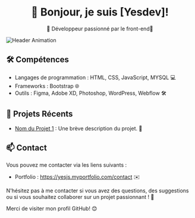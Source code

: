 <h1 align="center">👋 Bonjour, je suis [Yesdev]!</h1>
<p align="center">🚀 Développeur passionné par le front-end🌟</p>

![Header Animation](lien_vers_votre_animation.gif)

## 🛠️ Compétences

- Langages de programmation : HTML, CSS, JavaScript, MYSQL 💻
- Frameworks : Bootstrap 🌐
- Outils : Figma, Adobe XD, Photoshop, WordPress, Webflow 🛠️


## 🌟 Projets Récents

- [Nom du Projet 1](lien_vers_le_projet_1) : Une brève description du projet. 📂


## 📫 Contact

Vous pouvez me contacter via les liens suivants :

- Portfolio : https://yesjs.myportfolio.com/contact ✉️


N'hésitez pas à me contacter si vous avez des questions, des suggestions ou si vous souhaitez collaborer sur un projet passionnant ! 🤝


Merci de visiter mon profil GitHub! 😊




